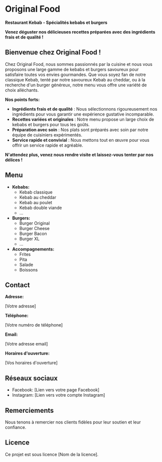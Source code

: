 # Original Food

**Restaurant Kebab - Spécialités kebabs et burgers**

**Venez déguster nos délicieuses recettes préparées avec des ingrédients frais et de qualité !**

## Bienvenue chez Original Food !

Chez Original Food, nous sommes passionnés par la cuisine et nous vous proposons une large gamme de kebabs et burgers savoureux pour satisfaire toutes vos envies gourmandes. Que vous soyez fan de notre classique Kebab, tenté par notre savoureux Kebab au cheddar, ou à la recherche d'un burger généreux, notre menu vous offre une variété de choix alléchants.

**Nos points forts:**

* **Ingrédients frais et de qualité** : Nous sélectionnons rigoureusement nos ingrédients pour vous garantir une expérience gustative incomparable.
* **Recettes variées et originales** : Notre menu propose un large choix de kebabs et burgers pour tous les goûts.
* **Préparation avec soin** : Nos plats sont préparés avec soin par notre équipe de cuisiniers expérimentés.
* **Service rapide et convivial** : Nous mettons tout en œuvre pour vous offrir un service rapide et agréable.

**N'attendez plus, venez nous rendre visite et laissez-vous tenter par nos délices !**

## Menu

* **Kebabs:**
    * Kebab classique
    * Kebab au cheddar
    * Kebab au poulet
    * Kebab double viande
    * ...
* **Burgers:**
    * Burger Original
    * Burger Cheese
    * Burger Bacon
    * Burger XL
    * ...
* **Accompagnements:**
    * Frites
    * Pita
    * Salade
    * Boissons

## Contact

**Adresse:**

[Votre adresse]

**Téléphone:**

[Votre numéro de téléphone]

**Email:**

[Votre adresse email]

**Horaires d'ouverture:**

[Vos horaires d'ouverture]

## Réseaux sociaux

* Facebook: [Lien vers votre page Facebook]
* Instagram: [Lien vers votre compte Instagram]

## Remerciements

Nous tenons à remercier nos clients fidèles pour leur soutien et leur confiance.

## Licence

Ce projet est sous licence [Nom de la licence].
